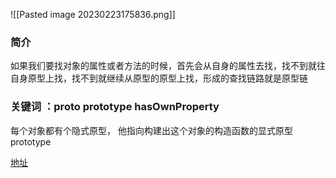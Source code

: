 ![[Pasted image 20230223175836.png]]

### 简介

如果我们要找对象的属性或者方法的时候，首先会从自身的属性去找，找不到就往自身原型上找，找不到就继续从原型的原型上找，形成的查找链路就是原型链

### 关键词 ：__proto__  prototype  hasOwnProperty 
 



每个对象都有个隐式原型， 他指向构建出这个对象的构造函数的显式原型prototype

[地址](https://juejin.cn/post/6934498361475072014)